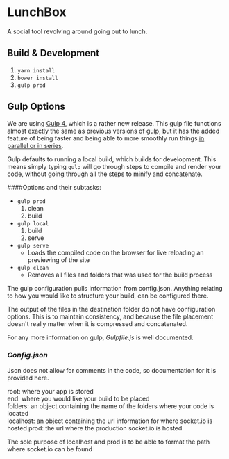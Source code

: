 # LunchBox

A social tool revolving around going out to lunch.

## Build & Development

1. `yarn install`
1. `bower install`
1. `gulp prod`

## Gulp Options

We are using [Gulp 4](https://github.com/gulpjs/gulp/tree/4.0), which is a rather new release. This gulp file functions almost exactly the same as previous versions of gulp, but it has the added feature of being faster and being able to more smoothly run things [in parallel or in series](https://fettblog.eu/gulp-4-parallel-and-series/).

Gulp defaults to running a local build, which builds for development. This means simply typing `gulp` will go through steps to compile and render your code, without going through all the steps to minify and concatenate.

####Options and their subtasks:  
* `gulp prod`
   1. clean
   1. build
* `gulp local`
   1. build
   1. serve
* `gulp serve`
   * Loads the compiled code on the browser for live reloading an previewing of the site
* `gulp clean`
   * Removes all files and folders that was used for the build process

The gulp configuration pulls information from config.json. Anything relating to how you would like to structure your build, can be configured there.  

The output of the files in the destination folder do not have configuration options. This is to maintain consistency, and because the file placement doesn't really matter when it is compressed and concatenated.

For any more information on gulp, *Gulpfile.js* is well documented.

### *Config.json*

Json does not allow for comments in the code, so documentation for it is provided here.

root: where your app is stored  
end: where you would like your build to be placed  
folders: an object containing the name of the folders where your code is located  
localhost: an object containing the url information for where socket.io is hosted
prod: the url where the production socket.io is hosted  

The sole purpose of localhost and prod is to be able to format the path where socket.io can be found
